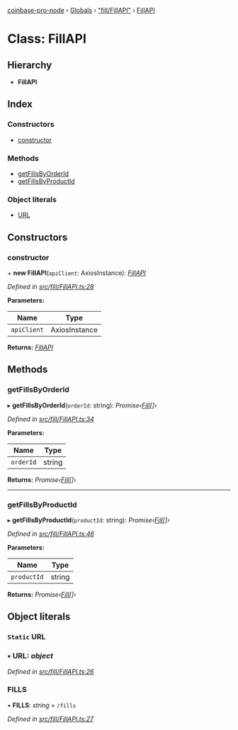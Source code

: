 [coinbase-pro-node](../README.md) › [Globals](../globals.md) › ["fill/FillAPI"](../modules/_fill_fillapi_.md) › [FillAPI](_fill_fillapi_.fillapi.md)

# Class: FillAPI

## Hierarchy

- **FillAPI**

## Index

### Constructors

- [constructor](_fill_fillapi_.fillapi.md#constructor)

### Methods

- [getFillsByOrderId](_fill_fillapi_.fillapi.md#getfillsbyorderid)
- [getFillsByProductId](_fill_fillapi_.fillapi.md#getfillsbyproductid)

### Object literals

- [URL](_fill_fillapi_.fillapi.md#static-url)

## Constructors

### constructor

\+ **new FillAPI**(`apiClient`: AxiosInstance): _[FillAPI](_fill_fillapi_.fillapi.md)_

_Defined in [src/fill/FillAPI.ts:28](https://github.com/bennyn/coinbase-pro-node/blob/1656a9e/src/fill/FillAPI.ts#L28)_

**Parameters:**

| Name        | Type          |
| ----------- | ------------- |
| `apiClient` | AxiosInstance |

**Returns:** _[FillAPI](_fill_fillapi_.fillapi.md)_

## Methods

### getFillsByOrderId

▸ **getFillsByOrderId**(`orderId`: string): _Promise‹[Fill](../interfaces/_fill_fillapi_.fill.md)[]›_

_Defined in [src/fill/FillAPI.ts:34](https://github.com/bennyn/coinbase-pro-node/blob/1656a9e/src/fill/FillAPI.ts#L34)_

**Parameters:**

| Name      | Type   |
| --------- | ------ |
| `orderId` | string |

**Returns:** _Promise‹[Fill](../interfaces/_fill_fillapi_.fill.md)[]›_

---

### getFillsByProductId

▸ **getFillsByProductId**(`productId`: string): _Promise‹[Fill](../interfaces/_fill_fillapi_.fill.md)[]›_

_Defined in [src/fill/FillAPI.ts:46](https://github.com/bennyn/coinbase-pro-node/blob/1656a9e/src/fill/FillAPI.ts#L46)_

**Parameters:**

| Name        | Type   |
| ----------- | ------ |
| `productId` | string |

**Returns:** _Promise‹[Fill](../interfaces/_fill_fillapi_.fill.md)[]›_

## Object literals

### `Static` URL

### ▪ **URL**: _object_

_Defined in [src/fill/FillAPI.ts:26](https://github.com/bennyn/coinbase-pro-node/blob/1656a9e/src/fill/FillAPI.ts#L26)_

### FILLS

• **FILLS**: _string_ = `/fills`

_Defined in [src/fill/FillAPI.ts:27](https://github.com/bennyn/coinbase-pro-node/blob/1656a9e/src/fill/FillAPI.ts#L27)_
